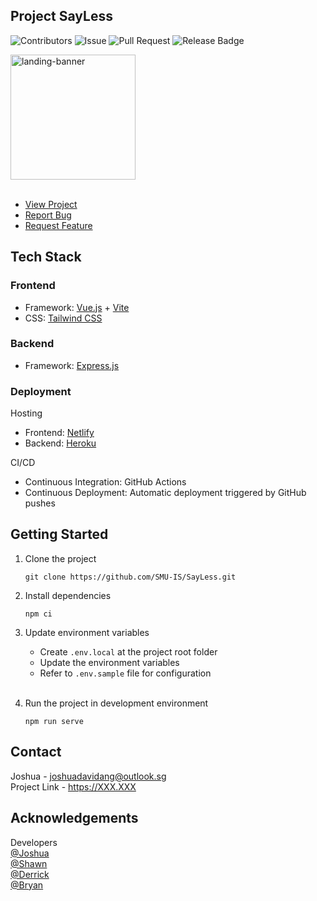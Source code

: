 ## Project SayLess

![Contributors](https://img.shields.io/github/contributors/SMU-IS/Project-IS216)
![Issue](https://img.shields.io/github/issues/SMU-IS/Project-IS216)
![Pull Request](https://img.shields.io/github/issues-pr/SMU-IS/Project-IS216)
![Release Badge](https://img.shields.io/github/downloads/SMU-IS/Project-IS216/total)

<img src="https://github.com/SMU-IS/SayLess/assets/54788382/81dd94d0-71e4-469a-8528-7929f2f0183d" alt="landing-banner" width="200" /> 
<br />
<br />

- [View Project](https://joshuadavid.dev)
- [Report Bug](https://github.com/SMU-IS/SayLess/issues/new?assignees=&labels=&projects=&template=bug_report.md&title=)
- [Request Feature](https://github.com/SMU-IS/SayLess/issues/new?assignees=&labels=&projects=&template=feature_request.md&title=)

## Tech Stack

### Frontend

- Framework: [Vue.js](https://vuejs.org/) + [Vite](https://vitejs.dev)
- CSS: [Tailwind CSS](https://tailwindcss.com)

### Backend

- Framework: [Express.js](https://expressjs.com/)

### Deployment

Hosting

- Frontend: [Netlify](https://www.netlify.com/)
- Backend: [Heroku](https://heroku.com)

CI/CD

- Continuous Integration: GitHub Actions
- Continuous Deployment: Automatic deployment triggered by GitHub pushes

## Getting Started

1. Clone the project

   ```
   git clone https://github.com/SMU-IS/SayLess.git
   ```

2. Install dependencies

   ```
   npm ci
   ```

3. Update environment variables

   - Create `.env.local` at the project root folder
   - Update the environment variables
   - Refer to `.env.sample` file for configuration
     <br />
     <br />

4. Run the project in development environment

   ```
   npm run serve
   ```

## Contact

Joshua - joshuadavidang@outlook.sg  
Project Link - https://XXX.XXX

## Acknowledgements

Developers  
[@Joshua](https://github.com/joshuadavidang)  
[@Shawn](https://github.com/shawnkharece)  
[@Derrick](https://github.com/derrick-lkh)  
[@Bryan](https://github.com/bryantheball)
